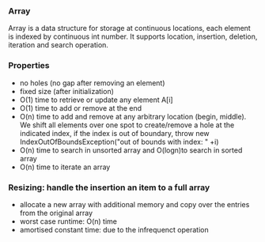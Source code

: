 ### Array
Array is a data structure for storage at continuous locations, each element is indexed by continuous int number.
It supports location, insertion, deletion, iteration and search operation.

### Properties
* no holes (no gap after removing an element)
* fixed size (after initialization)
* O(1) time to retrieve or update any element A[i]
* O(1) time to add or remove at the end
* O(n) time to add and remove at any arbitrary location (begin, middle).
    We shift all elements over one spot to create/remove a hole at the indicated index,
    if the index is out of boundary, throw new IndexOutOfBoundsException("out of bounds with index: " +i)
* O(n) time to search in unsorted array and O(logn)to search in sorted array
* O(n) time to  iterate an array

### Resizing: handle the insertion an item to a full array
- allocate a new array with additional memory and copy over the entries from the original array
- worst case runtime: O(n) time  
- amortised constant time: due to the infrequenct operation
